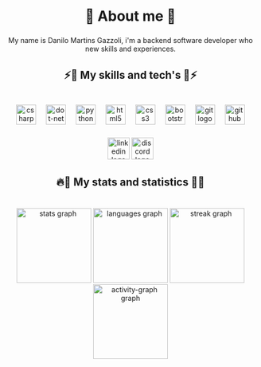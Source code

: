<h1 align="center">👋 About me 👋</h1>

###

<p align="center">My name is Danilo Martins Gazzoli, i'm a backend software developer who new skills and experiences.</p>

###

<h2 align="center">⚡️🧠 My skills and tech's 🧠⚡️</h2>

###

<br clear="both">

<div align="center">
  <img src="https://cdn.jsdelivr.net/gh/devicons/devicon/icons/csharp/csharp-original.svg" height="40" alt="csharp logo"  />
  <img width="12" />
  <img src="https://skillicons.dev/icons?i=dotnet" height="40" alt="dot-net logo"  />
  <img width="12" />
  <img src="https://cdn.jsdelivr.net/gh/devicons/devicon/icons/python/python-original.svg" height="40" alt="python logo"  />
  <img width="12" />
  <img src="https://cdn.jsdelivr.net/gh/devicons/devicon/icons/html5/html5-original.svg" height="40" alt="html5 logo"  />
  <img width="12" />
  <img src="https://cdn.jsdelivr.net/gh/devicons/devicon/icons/css3/css3-original.svg" height="40" alt="css3 logo"  />
  <img width="12" />
  <img src="https://cdn.jsdelivr.net/gh/devicons/devicon/icons/bootstrap/bootstrap-original-wordmark.svg" height="40" alt="bootstrap logo"  />
  <img width="12" />
  <img src="https://cdn.jsdelivr.net/gh/devicons/devicon/icons/git/git-original.svg" height="40" alt="git logo"  />
  <img width="12" />
  <img src="https://img.shields.io/badge/GitHub-181717?logo=github&logoColor=white&style=for-the-badge" height="40" alt="github logo"  />
</div>

###

<div align="center">
  <img src="https://img.shields.io/static/v1?message=LinkedIn&logo=linkedin&label=&color=0077B5&logoColor=white&labelColor=&style=flat" height="44" alt="linkedin logo"  />
  <img src="https://img.shields.io/static/v1?message=Discord&logo=discord&label=&color=7289DA&logoColor=white&labelColor=&style=flat" height="44" alt="discord logo"  />
</div>

###

<h2 align="center">🔥🌟 My stats and statistics 🌟🔥</h2>

###

<br clear="both">

<div align="center">
  <img src="https://github-readme-stats.vercel.app/api?username=nilo1509&hide_title=false&hide_rank=false&show_icons=true&include_all_commits=true&count_private=true&disable_animations=false&theme=gotham&locale=en&hide_border=true&order=1" height="150" alt="stats graph"  />
  <img src="https://github-readme-stats.vercel.app/api/top-langs?username=nilo1509&locale=en&hide_title=false&layout=compact&card_width=320&langs_count=5&theme=gotham&hide_border=true&order=2" height="150" alt="languages graph"  />
  <img src="https://streak-stats.demolab.com?user=nilo1509&locale=en&mode=weekly&theme=gotham&hide_border=true&border_radius=5&order=3" height="150" alt="streak graph"  />
  <img src="https://github-readme-activity-graph.vercel.app/graph?username=nilo1509&radius=16&theme=gotham&area=true&order=5" height="150" alt="activity-graph graph"  />
</div>

###
